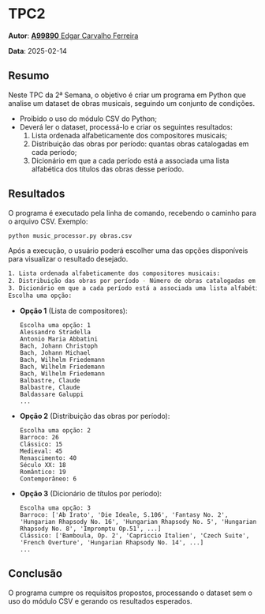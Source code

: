 # TPC2

**Autor**: [**A99890** Edgar Carvalho Ferreira](https://www.github.com/Edegare)

**Data**: 2025-02-14

## Resumo
Neste TPC da 2ª Semana, o objetivo é criar um programa em Python que analise um dataset de obras musicais, seguindo um conjunto de condições.

- Proibido o uso do módulo CSV do Python;
- Deverá ler o dataset, processá-lo e criar os seguintes resultados:
    1. Lista ordenada alfabeticamente dos compositores musicais;
    2. Distribuição das obras por período: quantas obras catalogadas em cada período;
    3. Dicionário em que a cada período está a associada uma lista alfabética dos títulos das obras desse período.

## Resultados

O programa é executado pela linha de comando, recebendo o caminho para o arquivo CSV. Exemplo:

```bash
python music_processor.py obras.csv
```

Após a execução, o usuário poderá escolher uma das opções disponíveis para visualizar o resultado desejado.

```bash
1. Lista ordenada alfabeticamente dos compositores musicais:
2. Distribuição das obras por período - Número de obras catalogadas em cada período:
3. Dicionário em que a cada período está a associada uma lista alfabética dos títulos das obras desse período.
Escolha uma opção:
```

- **Opção 1** (Lista de compositores):
    ```
    Escolha uma opção: 1
    Alessandro Stradella
    Antonio Maria Abbatini
    Bach, Johann Christoph
    Bach, Johann Michael
    Bach, Wilhelm Friedemann
    Bach, Wilhelm Friedemann
    Bach, Wilhelm Friedemann
    Balbastre, Claude
    Balbastre, Claude
    Baldassare Galuppi
    ...
    ```

- **Opção 2** (Distribuição das obras por período):
    ```
    Escolha uma opção: 2
    Barroco: 26
    Clássico: 15
    Medieval: 45
    Renascimento: 40
    Século XX: 18
    Romântico: 19
    Contemporâneo: 6
    ```


- **Opção 3** (Dicionário de títulos por período):

    ```
    Escolha uma opção: 3
    Barroco: ['Ab Irato', 'Die Ideale, S.106', 'Fantasy No. 2', 'Hungarian Rhapsody No. 16', 'Hungarian Rhapsody No. 5', 'Hungarian Rhapsody No. 8', 'Impromptu Op.51', ...]
    Clássico: ['Bamboula, Op. 2', 'Capriccio Italien', 'Czech Suite', 'French Overture', 'Hungarian Rhapsody No. 14', ...]
    ...
    ```

## Conclusão
O programa cumpre os requisitos propostos, processando o dataset sem o uso do módulo CSV e gerando os resultados esperados.